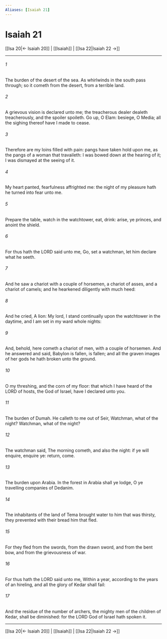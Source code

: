 ```yaml
---
Aliases: [Isaiah 21]
---
```

# Isaiah 21

[[Isa 20|← Isaiah 20]] | [[Isaiah]] | [[Isa 22|Isaiah 22 →]]
***



###### 1 
The burden of the desert of the sea. As whirlwinds in the south pass through; so it cometh from the desert, from a terrible land. 

###### 2 
A grievous vision is declared unto me; the treacherous dealer dealeth treacherously, and the spoiler spoileth. Go up, O Elam: besiege, O Media; all the sighing thereof have I made to cease. 

###### 3 
Therefore are my loins filled with pain: pangs have taken hold upon me, as the pangs of a woman that travaileth: I was bowed down at the hearing of it; I was dismayed at the seeing of it. 

###### 4 
My heart panted, fearfulness affrighted me: the night of my pleasure hath he turned into fear unto me. 

###### 5 
Prepare the table, watch in the watchtower, eat, drink: arise, ye princes, and anoint the shield. 

###### 6 
For thus hath the LORD said unto me, Go, set a watchman, let him declare what he seeth. 

###### 7 
And he saw a chariot with a couple of horsemen, a chariot of asses, and a chariot of camels; and he hearkened diligently with much heed: 

###### 8 
And he cried, A lion: My lord, I stand continually upon the watchtower in the daytime, and I am set in my ward whole nights: 

###### 9 
And, behold, here cometh a chariot of men, with a couple of horsemen. And he answered and said, Babylon is fallen, is fallen; and all the graven images of her gods he hath broken unto the ground. 

###### 10 
O my threshing, and the corn of my floor: that which I have heard of the LORD of hosts, the God of Israel, have I declared unto you. 

###### 11 
The burden of Dumah. He calleth to me out of Seir, Watchman, what of the night? Watchman, what of the night? 

###### 12 
The watchman said, The morning cometh, and also the night: if ye will enquire, enquire ye: return, come. 

###### 13 
The burden upon Arabia. In the forest in Arabia shall ye lodge, O ye travelling companies of Dedanim. 

###### 14 
The inhabitants of the land of Tema brought water to him that was thirsty, they prevented with their bread him that fled. 

###### 15 
For they fled from the swords, from the drawn sword, and from the bent bow, and from the grievousness of war. 

###### 16 
For thus hath the LORD said unto me, Within a year, according to the years of an hireling, and all the glory of Kedar shall fail: 

###### 17 
And the residue of the number of archers, the mighty men of the children of Kedar, shall be diminished: for the LORD God of Israel hath spoken it.

***
[[Isa 20|← Isaiah 20]] | [[Isaiah]] | [[Isa 22|Isaiah 22 →]]
